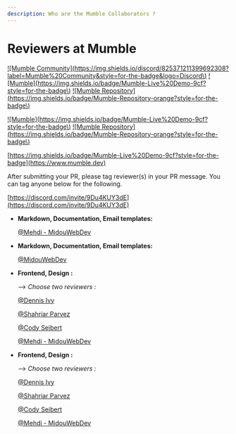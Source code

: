 ```yaml
---
description: Who are the Mumble Collaborators ?
---
```


# Reviewers at Mumble

[!\[Mumble Community\]\(https://img.shields.io/discord/825371211399692308?label=Mumble%20Community&style=for-the-badge&logo=Discord\)](https://discord.gg/9Du4KUY3dE) [!\[Mumble\]\(https://img.shields.io/badge/Mumble-Live%20Demo-9cf?style=for-the-badge\)](https://www.mumble.dev) [!\[Mumble Repository\]\(https://img.shields.io/badge/Mumble-Repository-orange?style=for-the-badge\)](https://github.com/divanov11/Mumble)

[!\[Mumble\]\(https://img.shields.io/badge/Mumble-Live%20Demo-9cf?style=for-the-badge\)](https://www.mumble.dev) [!\[Mumble Repository\]\(https://img.shields.io/badge/Mumble-Repository-orange?style=for-the-badge\)](https://github.com/divanov11/Mumble)

[https://img.shields.io/badge/Mumble-Live%20Demo-9cf?style=for-the-badge](https://www.mumble.dev)

After submitting your PR, please tag reviewer\(s\) in your PR message. You can tag anyone below for the following.

[https://discord.com/invite/9Du4KUY3dE](https://discord.com/invite/9Du4KUY3dE)

* **Markdown, Documentation, Email templates:**

  [@Mehdi - MidouWebDev](https://github.com/MidouWebDev)

* **Markdown, Documentation, Email templates:**

  [@MidouWebDev](https://github.com/MidouWebDev)

* **Frontend, Design :**

  --&gt; _Choose two reviewers :_

  [@Dennis Ivy](https://github.com/divanov11)

  [@Shahriar Parvez](https://github.com/Mr-spShuvo)

  [@Cody Seibert](https://github.com/codyseibert)

  [@Mehdi - MidouWebDev](https://github.com/MidouWebDev)



* **Frontend, Design :**

  --&gt; _Choose two reviewers :_

  [@Dennis Ivy](https://github.com/divanov11)

  [@Shahriar Parvez](https://github.com/Mr-spShuvo)

  [@Cody Seibert](https://github.com/codyseibert)

  [@Mehdi - MidouWebDev](https://github.com/MidouWebDev)

